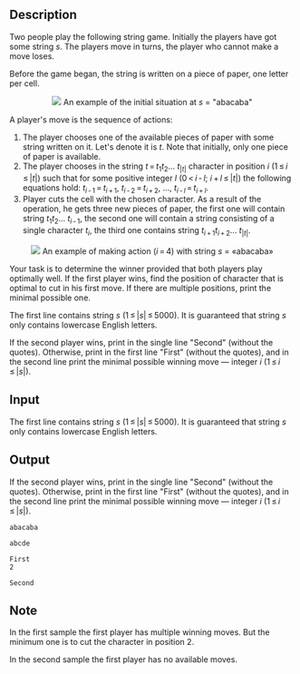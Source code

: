 ## Description

<div><p>Two people play the following string game. Initially the players have got some string <span class="tex-span"><i>s</i></span>. The players move in turns, the player who cannot make a move loses. </p><p>Before the game began, the string is written on a piece of paper, one letter per cell.</p><center> <img class="tex-graphics" src="file://m7SmPJEo.png" style="max-width: 100.0%;max-height: 100.0%;"> <span class="tex-font-size-script">An example of the initial situation at <span class="tex-span"><i>s</i></span> = "<span class="tex-font-style-tt">abacaba</span>"</span> </center><p>A player's move is the sequence of actions:</p><ol> <li> The player chooses one of the available pieces of paper with some string written on it. Let's denote it is <span class="tex-span"><i>t</i></span>. Note that initially, only one piece of paper is available. </li><li> The player chooses in the string <span class="tex-span"><i>t</i> = <i>t</i><sub class="lower-index">1</sub><i>t</i><sub class="lower-index">2</sub>... <i>t</i><sub class="lower-index">|<i>t</i>|</sub></span> character in position <span class="tex-span"><i>i</i></span> <span class="tex-span">(1 ≤ <i>i</i> ≤ |<i>t</i>|)</span> such that for some positive integer <span class="tex-span"><i>l</i></span> <span class="tex-span">(0 &lt; <i>i</i> - <i>l</i>;&nbsp;<i>i</i> + <i>l</i> ≤ |<i>t</i>|)</span> the following equations hold: <span class="tex-span"><i>t</i><sub class="lower-index"><i>i</i> - 1</sub> = <i>t</i><sub class="lower-index"><i>i</i> + 1</sub></span>, <span class="tex-span"><i>t</i><sub class="lower-index"><i>i</i> - 2</sub> = <i>t</i><sub class="lower-index"><i>i</i> + 2</sub></span>, ..., <span class="tex-span"><i>t</i><sub class="lower-index"><i>i</i> - <i>l</i></sub> = <i>t</i><sub class="lower-index"><i>i</i> + <i>l</i></sub></span>. </li><li> Player cuts the cell with the chosen character. As a result of the operation, he gets three new pieces of paper, the first one will contain string <span class="tex-span"><i>t</i><sub class="lower-index">1</sub><i>t</i><sub class="lower-index">2</sub>... <i>t</i><sub class="lower-index"><i>i</i> - 1</sub></span>, the second one will contain a string consisting of a single character <span class="tex-span"><i>t</i><sub class="lower-index"><i>i</i></sub></span>, the third one contains string <span class="tex-span"><i>t</i><sub class="lower-index"><i>i</i> + 1</sub><i>t</i><sub class="lower-index"><i>i</i> + 2</sub>... <i>t</i><sub class="lower-index">|<i>t</i>|</sub></span>. </li></ol><center> <img class="tex-graphics" src="file://XOthlJKd.png" style="max-width: 100.0%;max-height: 100.0%;"> <span class="tex-font-size-script">An example of making action <span class="tex-span">(<i>i</i> = 4)</span> with string <span class="tex-span"><i>s</i></span> = «<span class="tex-font-style-tt">abacaba</span>»</span> </center><p>Your task is to determine the winner provided that both players play optimally well. If the first player wins, find the position of character that is optimal to cut in his first move. If there are multiple positions, print the minimal possible one.</p></div><div class="input-specification"><p>The first line contains string <span class="tex-span"><i>s</i></span> (<span class="tex-span">1 ≤ |<i>s</i>| ≤ 5000</span>). It is guaranteed that string <span class="tex-span"><i>s</i></span> only contains lowercase English letters.</p></div><div class="output-specification"><p>If the second player wins, print in the single line "<span class="tex-font-style-tt">Second</span>" (without the quotes). Otherwise, print in the first line "<span class="tex-font-style-tt">First</span>" (without the quotes), and in the second line print the minimal possible winning move — integer <span class="tex-span"><i>i</i></span> <span class="tex-span">(1 ≤ <i>i</i> ≤ |<i>s</i>|)</span>.</p></div>

## Input

<p>The first line contains string <span class="tex-span"><i>s</i></span> (<span class="tex-span">1 ≤ |<i>s</i>| ≤ 5000</span>). It is guaranteed that string <span class="tex-span"><i>s</i></span> only contains lowercase English letters.</p>

## Output

<p>If the second player wins, print in the single line "<span class="tex-font-style-tt">Second</span>" (without the quotes). Otherwise, print in the first line "<span class="tex-font-style-tt">First</span>" (without the quotes), and in the second line print the minimal possible winning move — integer <span class="tex-span"><i>i</i></span> <span class="tex-span">(1 ≤ <i>i</i> ≤ |<i>s</i>|)</span>.</p>





```input1
abacaba

```




```input2
abcde

```




```output1
First
2

```




```output2
Second

```



## Note

<p>In the first sample the first player has multiple winning moves. But the minimum one is to cut the character in position <span class="tex-span">2</span>. </p><p>In the second sample the first player has no available moves.</p>
